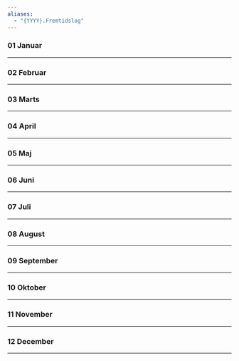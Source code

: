 ```yaml
---
aliases:
  - "{YYYY}.Fremtidslog"
---
```

### 01 Januar 
___

### 02 Februar 
___

### 03 Marts
___

### 04 April
___

### 05 Maj
___

### 06 Juni
___

### 07 Juli
___

### 08 August
___

### 09 September
___


### 10 Oktober
___

### 11 November
___

### 12 December
___

